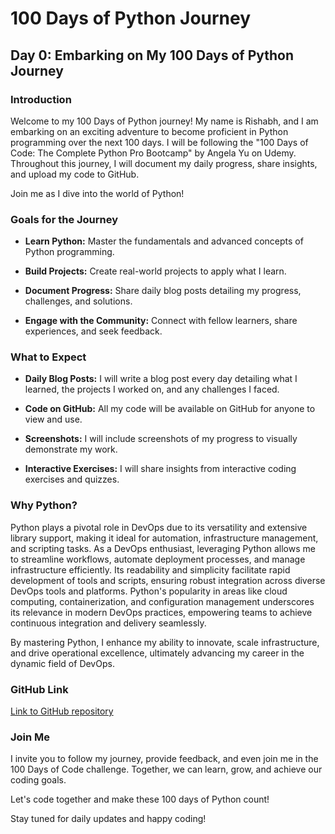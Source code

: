 # 100 Days of Python Journey

## Day 0: Embarking on My 100 Days of Python Journey

### Introduction

Welcome to my 100 Days of Python journey! My name is Rishabh, and I am embarking on an exciting adventure to become proficient in Python programming over the next 100 days. I will be following the "100 Days of Code: The Complete Python Pro Bootcamp" by Angela Yu on Udemy. Throughout this journey, I will document my daily progress, share insights, and upload my code to GitHub.

Join me as I dive into the world of Python!

### Goals for the Journey

- **Learn Python:** Master the fundamentals and advanced concepts of Python programming.
  
- **Build Projects:** Create real-world projects to apply what I learn.
  
- **Document Progress:** Share daily blog posts detailing my progress, challenges, and solutions.
  
- **Engage with the Community:** Connect with fellow learners, share experiences, and seek feedback.

### What to Expect

- **Daily Blog Posts:** I will write a blog post every day detailing what I learned, the projects I worked on, and any challenges I faced.
  
- **Code on GitHub:** All my code will be available on GitHub for anyone to view and use.
  
- **Screenshots:** I will include screenshots of my progress to visually demonstrate my work.
  
- **Interactive Exercises:** I will share insights from interactive coding exercises and quizzes.

### Why Python?

Python plays a pivotal role in DevOps due to its versatility and extensive library support, making it ideal for automation, infrastructure management, and scripting tasks. As a DevOps enthusiast, leveraging Python allows me to streamline workflows, automate deployment processes, and manage infrastructure efficiently. Its readability and simplicity facilitate rapid development of tools and scripts, ensuring robust integration across diverse DevOps tools and platforms. Python's popularity in areas like cloud computing, containerization, and configuration management underscores its relevance in modern DevOps practices, empowering teams to achieve continuous integration and delivery seamlessly.

By mastering Python, I enhance my ability to innovate, scale infrastructure, and drive operational excellence, ultimately advancing my career in the dynamic field of DevOps.

### GitHub Link

[Link to GitHub repository](https://github.com/yourusername/your-repository)

### Join Me

I invite you to follow my journey, provide feedback, and even join me in the 100 Days of Code challenge. Together, we can learn, grow, and achieve our coding goals.

Let's code together and make these 100 days of Python count!

Stay tuned for daily updates and happy coding!
